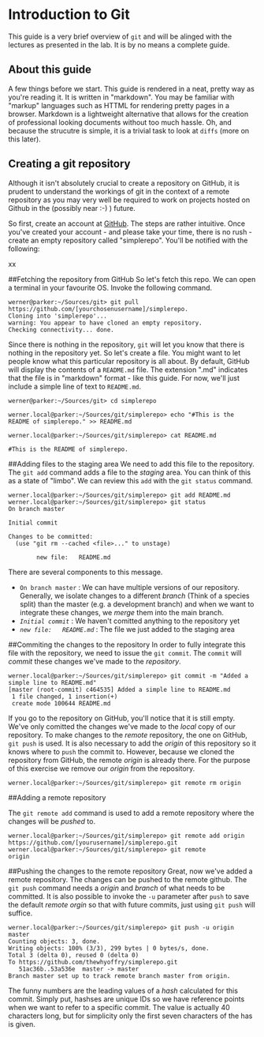 # Introduction to Git 

This guide is a very brief overview of ``git`` and will be alinged with the lectures as presented in the lab.  It is by no means a complete guide. 

## About this guide

A few things before we start. This guide is rendered in a neat, pretty way as you're reading it.  It is written in "markdown".  You may be familiar with "markup" languages such as HTTML for rendering pretty pages in a browser.  Markdown is a lightweight alternative that allows for the creation of professional looking documents without too much hassle.  Oh, and because the strucutre is simple, it is a trivial task to look at ``diffs`` (more on this later). 




## Creating a git repository

Although it isn't absolutely crucial to create a repository on GitHub, it is prudent to understand the workings of git in the context of a remote repository as you may very well be required to work on projects hosted on Github in the (possibly near :-) ) future.

So first, create an account at [GitHub](https://github.com). The steps are rather intuitive.  Once you've created your account - and please take your time, there is no rush - create an empty repository called "simplerepo".  You'll be notified with the following:

xx

##Fetching the repository from GitHub
So let's fetch this repo. We can open a terminal in your favourite OS.  Invoke the following command.

```shell
werner@parker:~/Sources/git> git pull https://github.com/[yourchosenusername]/simplerepo.
Cloning into 'simplerepo'...
warning: You appear to have cloned an empty repository.
Checking connectivity... done.
```

Since there is nothing in the repository, ``git`` will let you know that there is nothing in the repository yet.  So let's create a file.  You might want to let people know what this particular repository is all about.  By default, GitHub will display the contents of a ``README.md`` file.  The extension ".md" indicates that the file is in "markdown" format - like this guide. For now, we'll just include a simple line of text to ``README.md``.

```shell
werner@parker:~/Sources/git> cd simplerepo

werner.local@parker:~/Sources/git/simplerepo> echo "#This is the README of simplerepo." >> README.md

werner.local@parker:~/Sources/git/simplerepo> cat README.md

#This is the README of simplerepo.
```
##Adding files to the staging area
We need to add this file to the repository. The ``git add`` command adds a file to the _staging_ area.  You can think of this as a state of "limbo".  We can review this ``add`` with the ``git status`` command.

```shell
werner.local@parker:~/Sources/git/simplerepo> git add README.md 
werner.local@parker:~/Sources/git/simplerepo> git status
On branch master

Initial commit

Changes to be committed:
  (use "git rm --cached <file>..." to unstage)

        new file:   README.md
```

There are several components to this message.


* ``On branch master`` : We can have multiple versions of our repository. Generally, we isolate changes to a different _branch_ (Think of a species split) than the master (e.g. a development branch) and when we want to integrate these changes, we _merge_ them into the main branch.
* *``Initial commit``* : We haven't comitted anything to the repository yet
* *``new file:   README.md``* : The file we just added to the staging area


##Commiting the changes to the repository
In order to fully integrate this file with the repository, we need to issue the ``git commit``. The ``commit`` will _commit_ these changes we've made to the _repository_. 

```shell
werner.local@parker:~/Sources/git/simplerepo> git commit -m "Added a simple line to README.md"
[master (root-commit) c464535] Added a simple line to README.md
 1 file changed, 1 insertion(+)
 create mode 100644 README.md
```

If you go to the repository on GitHub, you'll notice that it is still empty.  We've only comitted the changes we've made to the _local_ copy of our repository.  To make changes to the _remote_ repository, the one on GitHub, ``git push`` is used. It is also necessary to add the _origin_ of this repository so it knows where to ``push`` the commit to. However, because we cloned the repository from GitHub, the remote _origin_ is already there.  For the purpose of this exercise we remove our _origin_ from the repository.

```
werner.local@parker:~/Sources/git/simplerepo> git remote rm origin
```

##Adding a remote repository

The ``git remote add`` command is used to add a remote repository where the changes will be _pushed_ to. 

```
werner.local@parker:~/Sources/git/simplerepo> git remote add origin https://github.com/[yourusername]/simplerepo.git
werner.local@parker:~/Sources/git/simplerepo> git remote 
origin
```

##Pushing the changes to the remote repository 
Great, now we've added a remote repository. The changes can be pushed to the remote github.  The ``git push`` command needs a _origin_ and _branch_ of what needs to be committed. It is also possible to invoke the ``-u`` parameter after ``push`` to save the default _remote orgin_ so that with future commits, just using ``git push`` will suffice.

```
werner.local@parker:~/Sources/git/simplerepo> git push -u origin master
Counting objects: 3, done.
Writing objects: 100% (3/3), 299 bytes | 0 bytes/s, done.
Total 3 (delta 0), reused 0 (delta 0)
To https://github.com/thewhyoffry/simplerepo.git
   51ac36b..53a536e  master -> master
Branch master set up to track remote branch master from origin.
```

The funny numbers are the leading values of a _hash_ calculated for this commit.  Simply put, hashses are unique IDs so we have reference points when we want to refer to a specific commit. The value is actually 40 characters long, but for simplicity only the first seven characters of the has is given.


